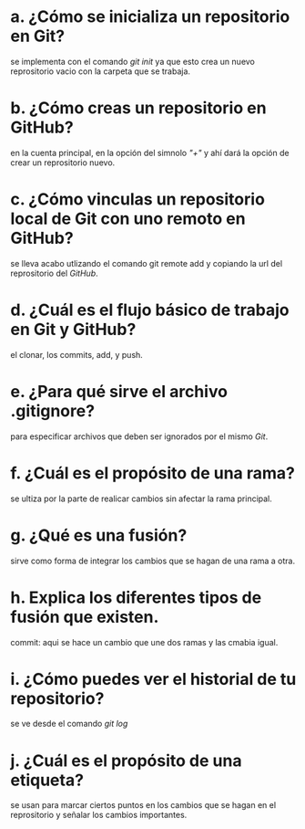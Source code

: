 # a. ¿Cómo se inicializa un repositorio en Git?
se implementa con el comando _git init_ ya que esto crea un nuevo reprositorio vacio con la carpeta que se trabaja.

# b. ¿Cómo creas un repositorio en GitHub?
en la cuenta principal, en la opción del simnolo _"+"_ y ahí dará la opción de crear un reprositorio nuevo.

# c. ¿Cómo vinculas un repositorio local de Git con uno remoto en GitHub?
se lleva  acabo utlizando el comando git remote add y copiando la url del reprositorio del _GitHub_.

# d. ¿Cuál es el flujo básico de trabajo en Git y GitHub?
el clonar, los commits, add, y push.

# e. ¿Para qué sirve el archivo .gitignore?
para especificar archivos que deben ser ignorados por el mismo _Git_.

# f. ¿Cuál es el propósito de una rama?
se ultiza por la parte de realicar cambios sin afectar la rama principal.

# g. ¿Qué es una fusión?
sirve como forma de integrar los cambios que se hagan de una rama a otra.

# h. Explica los diferentes tipos de fusión que existen.
commit: aqui se hace un cambio que une dos ramas y las cmabia igual.

# i. ¿Cómo puedes ver el historial de tu repositorio?
se ve desde el comando _git log_

# j. ¿Cuál es el propósito de una etiqueta?
se usan para marcar ciertos puntos en los cambios que se hagan en el reprositorio y señalar los cambios importantes.

